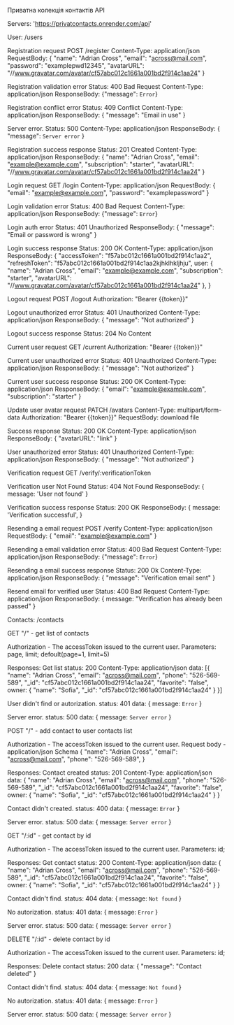 Приватна колекція контактів API

Servers: 'https://privatcontacts.onrender.com/api'

User: /users

Registration request
POST /register
Content-Type: application/json
RequestBody: {
"name": "Adrian Cross",
"email": "across@mail.com",
"password": "examplepwd12345",
"avatarURL": "//www.gravatar.com/avatar/cf57abc012c1661a001bd2f914c1aa24"
}

Registration validation error
Status: 400 Bad Request
Content-Type: application/json
ResponseBody: {"message": `Error`}

Registration conflict error
Status: 409 Conflict
Content-Type: application/json
ResponseBody: {
  "message": "Email in use"
}

Server error.
Status: 500
Content-Type: application/json
ResponseBody: {
  "message": `Server error`
}

Registration success response
Status: 201 Created
Content-Type: application/json
ResponseBody: {
    "name": "Adrian Cross",
    "email": "example@example.com",
    "subscription": "starter",
    "avatarURL": "//www.gravatar.com/avatar/cf57abc012c1661a001bd2f914c1aa24"
}



Login request
GET /login
Content-Type: application/json
RequestBody: {
  "email": "example@example.com",
  "password": "examplepassword"
}

Login validation error
Status: 400 Bad Request
Content-Type: application/json
ResponseBody: {"message": `Error`}

Login auth error
Status: 401 Unauthorized
ResponseBody: {
  "message": "Email or password is wrong"
}

Login success response
Status: 200 OK
Content-Type: application/json
ResponseBody: {
    "accessToken": "f57abc012c1661a001bd2f914c1aa2",
    "refreshToken": "f57abc012c1661a001bd2f914c1aa2kjhklhkljhju",
    user: {
    "name": "Adrian Cross",
    "email": "example@example.com",
    "subscription": "starter",
    "avatarURL": "//www.gravatar.com/avatar/cf57abc012c1661a001bd2f914c1aa24"
    },
  }


Logout request
POST /logout
Authorization: "Bearer {{token}}"

Logout unauthorized error
Status: 401 Unauthorized
Content-Type: application/json
ResponseBody: {
  "message": "Not authorized"
}

Logout success response
Status: 204 No Content


Current user request
GET /current
Authorization: "Bearer {{token}}"

Current user unauthorized error
Status: 401 Unauthorized
Content-Type: application/json
ResponseBody: {
  "message": "Not authorized"
}

Current user success response
Status: 200 OK
Content-Type: application/json
ResponseBody: {
  "email": "example@example.com",
  "subscription": "starter"
}


Update user avatar request
PATCH /avatars
Content-Type: multipart/form-data
Authorization: "Bearer {{token}}"
RequestBody: download file

Success response
Status: 200 OK
Content-Type: application/json
ResponseBody: {
  "avatarURL": "link"
}

User unauthorized error
Status: 401 Unauthorized
Content-Type: application/json
ResponseBody: {
  "message": "Not authorized"
}


Verification request
GET /verify/:verificationToken

Verification user Not Found
Status: 404 Not Found
ResponseBody: {
  message: 'User not found'
}

Verification success response
Status: 200 OK
ResponseBody: {
  message: 'Verification successful',
}


Resending a email request
POST /verify
Content-Type: application/json
RequestBody: {
  "email": "example@example.com"
}

Resending a email validation error
Status: 400 Bad Request
Content-Type: application/json
ResponseBody: {"message": `Error`}

Resending a email success response
Status: 200 Ok
Content-Type: application/json
ResponseBody: {
  "message": "Verification email sent"
}

Resend email for verified user
Status: 400 Bad Request
Content-Type: application/json
ResponseBody: {
  message: "Verification has already been passed"
}


Contacts: /contacts

GET "/" - get list of contacts

Authorization - The accessToken issued to the current user.
Parameters: page, limit; defoult(page=1, limit=5)

Responses:
Get list
status: 200
Content-Type: application/json
data: [{
"name": "Adrian Cross",
"email": "across@mail.com",
"phone": "526-569-589",
"_id": "cf57abc012c1661a001bd2f914c1aa24",
"favorite": "false",
  owner: {
    "name": "Sofia",
    "_id": "cf57abc012c1661a001bd2f914c1aa24"
  }
}]

User didn't find or autorization.
status: 401
data: {
     message: `Error` 
}

Server error.
status: 500
data: {
     message: `Server error` 
}


POST "/" - add contact to user contacts list

Authorization - The accessToken issued to the current user.
Request body - application/json
Schema
{
"name": "Adrian Cross",
"email": "across@mail.com",
"phone": "526-569-589",
}

Responses:
Contact created
status: 201
Content-Type: application/json
data: {
"name": "Adrian Cross",
"email": "across@mail.com",
"phone": "526-569-589",
"_id": "cf57abc012c1661a001bd2f914c1aa24",
"favorite": "false",
  owner: {
    "name": "Sofia",
    "_id": "cf57abc012c1661a001bd2f914c1aa24"
  }
}

Contact didn't created.
status: 400
data: {
     message: `Error` 
}

Server error.
status: 500
data: {
     message: `Server error` 
}


GET "/:id" - get contact by id

Authorization - The accessToken issued to the current user.
Parameters: id;

Responses:
Get contact
status: 200
Content-Type: application/json
data: {
"name": "Adrian Cross",
"email": "across@mail.com",
"phone": "526-569-589",
"_id": "cf57abc012c1661a001bd2f914c1aa24",
"favorite": "false",
  owner: {
    "name": "Sofia",
    "_id": "cf57abc012c1661a001bd2f914c1aa24"
  }
}

Contact didn't find.
status: 404
data: {
     message: `Not found` 
}

No autorization.
status: 401
data: {
     message: `Error` 
}

Server error.
status: 500
data: {
     message: `Server error` 
}


DELETE "/:id" - delete contact by id

Authorization - The accessToken issued to the current user.
Parameters: id;

Responses:
Delete contact
status: 200
data: {
"message": "Contact deleted"
}

Contact didn't find.
status: 404
data: {
     message: `Not found` 
}

No autorization.
status: 401
data: {
     message: `Error` 
}

Server error.
status: 500
data: {
     message: `Server error` 
}
